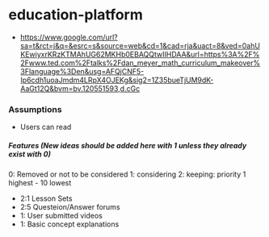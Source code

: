 # education-platform

- https://www.google.com/url?sa=t&rct=j&q=&esrc=s&source=web&cd=1&cad=rja&uact=8&ved=0ahUKEwiyxrKRzKTMAhUG62MKHb0EBAQQtwIIHDAA&url=https%3A%2F%2Fwww.ted.com%2Ftalks%2Fdan_meyer_math_curriculum_makeover%3Flanguage%3Den&usg=AFQjCNF5-Ip6cdh1uoaJmdm4LRpX4OJEKg&sig2=1Z35bueTjUM9dK-AaGt12Q&bvm=bv.120551593,d.cGc

### Assumptions

- Users can read

##### Features (New ideas should be added here with 1 unless they already exist with 0)
0: Removed or not to be considered
1: considering
2: keeping: priority 1 highest - 10 lowest

- 2:1 Lesson Sets
- 2:5 Questeion/Answer forums
- 1: User submitted videos
- 1: Basic concept explanations